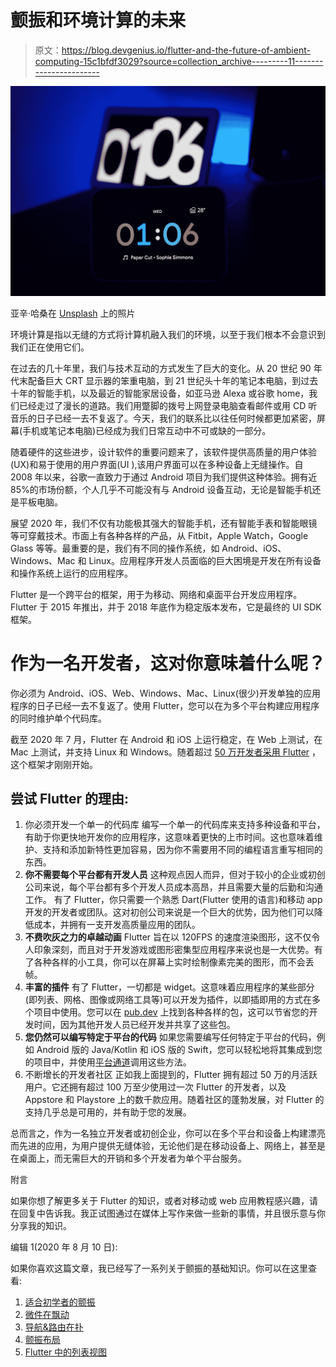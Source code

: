# 颤振和环境计算的未来

> 原文：<https://blog.devgenius.io/flutter-and-the-future-of-ambient-computing-15c1bfdf3029?source=collection_archive---------11----------------------->

![](img/cdd26c695b088226ac52330c9b023f16.png)

亚辛·哈桑在 [Unsplash](https://unsplash.com?utm_source=medium&utm_medium=referral) 上的照片

环境计算是指以无缝的方式将计算机融入我们的环境，以至于我们根本不会意识到我们正在使用它们。

在过去的几十年里，我们与技术互动的方式发生了巨大的变化。从 20 世纪 90 年代末配备巨大 CRT 显示器的笨重电脑，到 21 世纪头十年的笔记本电脑，到过去十年的智能手机，以及最近的智能家居设备，如亚马逊 Alexa 或谷歌 home，我们已经走过了漫长的道路。我们用蹩脚的拨号上网登录电脑查看邮件或用 CD 听音乐的日子已经一去不复返了。今天，我们的联系比以往任何时候都更加紧密，屏幕(手机或笔记本电脑)已经成为我们日常互动中不可或缺的一部分。

随着硬件的这些进步，设计软件的重要问题来了，该软件提供高质量的用户体验(UX)和易于使用的用户界面(UI ),该用户界面可以在多种设备上无缝操作。自 2008 年以来，谷歌一直致力于通过 Android 项目为我们提供这种体验。拥有近 85%的市场份额，个人几乎不可能没有与 Android 设备互动，无论是智能手机还是平板电脑。

展望 2020 年，我们不仅有功能极其强大的智能手机，还有智能手表和智能眼镜等可穿戴技术。市面上有各种各样的产品，从 Fitbit，Apple Watch，Google Glass 等等。最重要的是，我们有不同的操作系统，如 Android、iOS、Windows、Mac 和 Linux。应用程序开发人员面临的巨大困境是开发在所有设备和操作系统上运行的应用程序。

Flutter 是一个跨平台的框架，用于为移动、网络和桌面平台开发应用程序。Flutter 于 2015 年推出，并于 2018 年底作为稳定版本发布，它是最终的 UI SDK 框架。

# 作为一名开发者，这对你意味着什么呢？

你必须为 Android、iOS、Web、Windows、Mac、Linux(很少)开发单独的应用程序的日子已经一去不复返了。使用 Flutter，您可以在为多个平台构建应用程序的同时维护单个代码库。

截至 2020 年 7 月，Flutter 在 Android 和 iOS 上运行稳定，在 Web 上测试，在 Mac 上测试，并支持 Linux 和 Windows。随着超过 [50 万开发者采用 Flutter](https://venturebeat.com/2020/04/22/google-500000-developers-flutter-release-process-versioning-changes/) ，这个框架才刚刚开始。

## 尝试 Flutter 的理由:

1.  你必须开发一个单一的代码库
    编写一个单一的代码库来支持多种设备和平台，有助于你更快地开发你的应用程序，这意味着更快的上市时间。这也意味着维护、支持和添加新特性更加容易，因为你不需要用不同的编程语言重写相同的东西。
2.  **你不需要每个平台都有开发人员** 这种观点因人而异，但对于较小的企业或初创公司来说，每个平台都有多个开发人员成本高昂，并且需要大量的后勤和沟通工作。
    有了 Flutter，你只需要一个熟悉 Dart(Flutter 使用的语言)和移动 app 开发的开发者或团队。这对初创公司来说是一个巨大的优势，因为他们可以降低成本，并拥有一支开发高质量应用的团队。
3.  **不费吹灰之力的卓越动画** Flutter 旨在以 120FPS 的速度渲染图形，这不仅令人印象深刻，而且对于开发游戏或图形密集型应用程序来说也是一大优势。有了各种各样的小工具，你可以在屏幕上实时绘制像素完美的图形，而不会丢帧。
4.  **丰富的插件** 有了 Flutter，一切都是 widget。这意味着应用程序的某些部分(即列表、网格、图像或网络工具等)可以开发为插件，以即插即用的方式在多个项目中使用。您可以在 [pub.dev](https://pub.dev/) 上找到各种各样的包，这可以节省您的开发时间，因为其他开发人员已经开发并共享了这些包。
5.  **您仍然可以编写特定于平台的代码** 如果您需要编写任何特定于平台的代码，例如 Android 版的 Java/Kotlin 和 iOS 版的 Swift，您可以轻松地将其集成到您的项目中，并使用[平台通道](https://flutter.dev/docs/development/platform-integration/platform-channels)调用这些方法。
6.  不断增长的开发者社区
    正如我上面提到的，Flutter 拥有超过 50 万的月活跃用户。它还拥有超过 100 万至少使用过一次 Flutter 的开发者，以及 Appstore 和 Playstore 上的数千款应用。随着社区的蓬勃发展，对 Flutter 的支持几乎总是可用的，并有助于您的发展。

总而言之，作为一名独立开发者或初创企业，你可以在多个平台和设备上构建漂亮而先进的应用，为用户提供无缝体验，无论他们是在移动设备上、网络上，甚至是在桌面上，而无需巨大的开销和多个开发者为单个平台服务。

附言

如果你想了解更多关于 Flutter 的知识，或者对移动或 web 应用教程感兴趣，请在回复中告诉我。我正试图通过在媒体上写作来做一些新的事情，并且很乐意与你分享我的知识。

编辑 1(2020 年 8 月 10 日):

如果你喜欢这篇文章，我已经写了一系列关于颤振的基础知识。你可以在这里查看:

1.  [适合初学者的颤振](https://medium.com/dev-genius/flutter-for-beginners-c2fae3d4d540)
2.  [微件在飘动](https://medium.com/dev-genius/widgets-in-flutter-a53e3c671f13)
3.  [导航&路由在扑](https://medium.com/dev-genius/navigation-routing-in-flutter-655f08183084)
4.  [颤振布局](https://medium.com/dev-genius/layouts-in-flutter-c65b0dc6b356)
5.  [Flutter 中的列表视图](https://medium.com/dev-genius/listviews-in-flutter-12bab3dccadc)